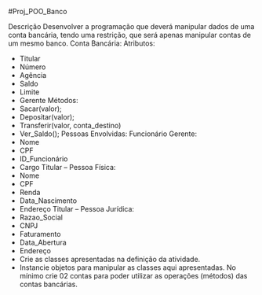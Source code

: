 #Proj_POO_Banco

Descrição
Desenvolver a programação que deverá manipular dados de uma conta bancária, tendo uma
restrição, que será apenas manipular contas de um mesmo banco.
Conta Bancária:
Atributos:
- Titular
- Número
- Agência
- Saldo
- Limite
- Gerente
Métodos:
- Sacar(valor);
- Depositar(valor);
- Transferir(valor, conta_destino)
- Ver_Saldo();
Pessoas Envolvidas:
Funcionário Gerente:
- Nome
- CPF
- ID_Funcionário
- Cargo
Titular – Pessoa Física:
- Nome
- CPF
- Renda
- Data_Nascimento
- Endereço
Titular – Pessoa Jurídica:
- Razao_Social
- CNPJ
- Faturamento
- Data_Abertura
- Endereço
- Crie as classes apresentadas na definição da atividade.
- Instancie objetos para manipular as classes aqui apresentadas. No mínimo crie 02 contas para
poder utilizar as operações (métodos) das contas bancárias.
